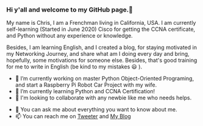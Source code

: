 ### Hi y'all and welcome to my GitHub page.👋

My name is Chris, I am a Frenchman living in California, USA. 
I am currently self-learning (Started in June 2020) Cisco for getting the CCNA certificate, and Python without any experience or knowledge.

Besides, I am learning English, and I created a blog, for staying motivated in my Networking Journey, and share what am I doing every day and bring, hopefully, some motivations for someone else.
Besides, that's good training for me to write in English (be kind to my mistakes 😃 ).

- 🔭 I’m currently working on master Python Object-Oriented Programing, and start a Raspberry Pi Robot Car Project with my wife.
- 🌱 I’m currently learning Python and CCNA Certification!
- 👯 I'm looking to collaborate with any newbie like me who needs helps.
<!-- - 🤔 I’m looking for help with ...
-->
- 💬 You can ask me about everything you want to know about me.
- 📫 You can reach me on [Tweeter](https://twitter.com/DedmanRollet) and [My Blog](https://christechjourney.blogspot.com)
